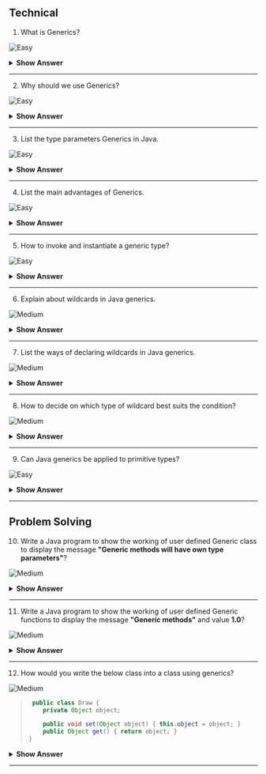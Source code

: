 ## Technical

1. What is Generics?

![Easy](https://raw.githubusercontent.com/revaturelabs/interviewquestions/aef8eff919a3b083089641381ed9a9101ed21fba/ComplexityTags/simple%20(2).svg)

<details markdown="1"><summary><b>Show Answer</b></summary>

<blockquote markdown="1">

It forces the Java programmer to store specific type of objects to make it type-safe which makes the code stable by detecting the bugs at compile time.

Before generics, we can store any type of objects in the collection, i.e., non-generic. 


</blockquote>

</details>


---

2. Why should we use Generics?

![Easy](https://raw.githubusercontent.com/revaturelabs/interviewquestions/aef8eff919a3b083089641381ed9a9101ed21fba/ComplexityTags/simple%20(2).svg)

<details markdown="1"><summary><b>Show Answer</b></summary>

<blockquote markdown="1">

The Object is the superclass of all other classes, and Object reference can refer to any object which leads to lack of type safety. So, we should use Generic to make it type safe. 

<b>Example</b>: The  `HashSet`, `ArrayList`, `HashMap` classes in collections  will use generics.

</blockquote>

</details>



---

3. List the type parameters Generics in Java.

![Easy](https://raw.githubusercontent.com/revaturelabs/interviewquestions/aef8eff919a3b083089641381ed9a9101ed21fba/ComplexityTags/simple%20(2).svg)

<details markdown="1"><summary><b>Show Answer</b></summary>

<blockquote markdown="1">

The common type parameters used are:

`T` – Type

`E` – Element

`K` – Key

`N` – Number

`V` – Value

</blockquote>
</details>



---

4. List the main advantages of Generics.

![Easy](https://raw.githubusercontent.com/revaturelabs/interviewquestions/aef8eff919a3b083089641381ed9a9101ed21fba/ComplexityTags/simple%20(2).svg)

<details markdown="1"><summary><b>Show Answer</b></summary>

<blockquote markdown="1">

- <b>Type-safety</b>-should have single type of objects in generics.
- <b>Type casting is not required</b>-No need to typecast the object.
- <b>Compile-Time Checking</b>-Since it checks at compile time, error will not occur at run time.

</blockquote>

</details>



---

5. How to invoke and instantiate a generic type?

![Easy](https://raw.githubusercontent.com/revaturelabs/interviewquestions/aef8eff919a3b083089641381ed9a9101ed21fba/ComplexityTags/simple%20(2).svg)

<details markdown="1"><summary><b>Show Answer</b></summary>

<blockquote markdown="1">

- For `generic type invocation`, we should replace `T` with some concrete value, such as `Integer`. Like a normal invocation instead of passing an argument to a method, you are passing a `type argument — Integer`. The `integerBox` will hold the reference. An invocation of a generic type is generally known as a <b>parameterized type</b>.

    `Draw<Integer> integerBox;`

- To instantiate the class, will use `new` keyword, but we should place `<Integer>` between the class name and the parenthesis

    `Draw<Integer> integerBox = new Box<Integer>();`

</details>

</blockquote>

---
6. Explain about wildcards in Java generics.

![Medium](https://raw.githubusercontent.com/revaturelabs/interviewquestions/aef8eff919a3b083089641381ed9a9101ed21fba/ComplexityTags/Medium%20(2).svg)

<details markdown="1"><summary><b>Show Answer</b></summary>

<blockquote markdown="1">

- Wildcard element means any type represented by the `? (question mark)` symbol. It can be used as a type 
  of a parameter, field, return type, or local variable.
- If we write `<? extends Number>`, it means any child class of Number, e.g., Integer, Float, and 
  double. Now,we can call the method of Number class through any child class object.

 </blockquote>
 
</details>

---

7. List the ways of declaring wildcards in Java generics.

![Medium](https://raw.githubusercontent.com/revaturelabs/interviewquestions/aef8eff919a3b083089641381ed9a9101ed21fba/ComplexityTags/Medium%20(2).svg)

<details markdown="1"><summary><b>Show Answer</b></summary>

<blockquote markdown="1">

- It can be used in three ways −

    - <b>Upper bound Wildcard</b> − `? extends Type`.

    - <b>Lower bound Wildcard</b> − `? super Type`.

    - <b>Unbounded Wildcard</b>− `?`

 </blockquote>
 
</details>

---

8. How to decide on which type of wildcard best suits the condition?

![Medium](https://raw.githubusercontent.com/revaturelabs/interviewquestions/aef8eff919a3b083089641381ed9a9101ed21fba/ComplexityTags/Medium%20(2).svg)

<details markdown="1"><summary><b>Show Answer</b></summary>

<blockquote markdown="1">

- It is based on the type of parameters passed to a method as <b>in</b> and <b>out</b> parameter.
    - <b>in variable</b> −which provides data to the code. For example, copy(src, dest). Here, src acts as <b>in variable</b> data to be copied.

    - <b>out variable</b> −which holds data updated by the code. For example, copy(src, dest). Here, dest acts as <b>out variable</b> having copied data.

 </blockquote>
 
</details>

---

9. Can Java generics be applied to primitive types?

![Easy](https://raw.githubusercontent.com/revaturelabs/interviewquestions/aef8eff919a3b083089641381ed9a9101ed21fba/ComplexityTags/simple%20(2).svg)

<details markdown="1"><summary><b>Show Answer</b></summary>

<blockquote markdown="1">

No 

 </blockquote>

<details markdown="1"><summary><b>Explanation</b></summary>

<blockquote markdown="1">

Java generics cannot be applied to primitive types, because the parameters in generics are of non-primitive data types.
 
</blockquote>
 
</details>

</details>

--- 

## Problem Solving

10. Write a Java program to show the working of user defined Generic class to display the message <b>"Generic methods will have own type parameters"</b>?

![Medium](https://raw.githubusercontent.com/revaturelabs/interviewquestions/aef8eff919a3b083089641381ed9a9101ed21fba/ComplexityTags/Medium%20(2).svg)

<details markdown="1"><summary><b>Show Answer</b></summary>

<blockquote markdown="1">

``` java

class Test<T> {
    T obj;
    Test(T obj) { this.obj = obj; } // constructor
    public T getObject() { return this.obj; }
}
class Main {
    public static void main(String[] args)
    {
        Test<String> sObj
            = new Test<String>("Generic methods will have own type parameters");
        System.out.println(sObj.getObject());
    }
}
```
 </blockquote>
<details markdown="1"><summary><b>Explanation</b></summary>

<blockquote markdown="1">

 - used `< >` to specify Parameter type and an object of type `T` is declared. By creating an instance of String type to display the mentioned message.

</blockquote>

 
</details>

</details>

---

11. Write a Java program to show the working of user defined Generic functions to display the message <b>"Generic methods"</b> and value <b>1.0</b>?

![Medium](https://raw.githubusercontent.com/revaturelabs/interviewquestions/aef8eff919a3b083089641381ed9a9101ed21fba/ComplexityTags/Medium%20(2).svg)

<details markdown="1"><summary><b>Show Answer</b></summary>

<blockquote markdown="1">

``` java

class Test {
    static <T> void genericDisplay(T element)
    {
        System.out.println(element.getClass().getName()
                           + " = " + element);
    }
    public static void main(String[] args)
    {
        genericDisplay("Generics methods");
        genericDisplay(1.0);
    }
}
```

 </blockquote>
<details markdown="1"><summary><b>Explanation</b></summary>

<blockquote markdown="1">

 `genericDisplay` is the generic method with parametrized type using string and double type to display the message.

 </blockquote>
 
</details>

</details>

---
12. How would you write the below class into a class using generics?

![Medium](https://raw.githubusercontent.com/revaturelabs/interviewquestions/aef8eff919a3b083089641381ed9a9101ed21fba/ComplexityTags/Medium%20(2).svg)

<blockquote markdown="1">

``` java
 public class Draw {
    private Object object;

    public void set(Object object) { this.object = object; }
    public Object get() { return object; }
}
```
</blockquote>

<details markdown="1"><summary><b>Show Answer</b></summary>

<blockquote markdown="1">

``` java

public class Draw<T> {
    private T t;

    public void set(T t) { this.t = t; }
    public T get() { return t; }
}

```
</blockquote>

<details markdown="1"><summary><b>Explanation</b></summary>

<blockquote markdown="1">

- In the class Draw<T> introduces the type variable, T, that can be used anywhere inside the class.
- All occurrences of `object` is changed with the type variable `<T>` which can be of any primitive type.


</blockquote>

</details>

</details>


---

